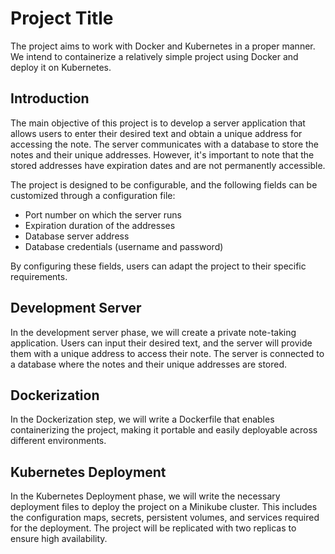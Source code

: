 # Project Title

The project aims to work with Docker and Kubernetes in a proper manner. We intend to containerize a relatively simple project using Docker and deploy it on Kubernetes.

## Introduction

The main objective of this project is to develop a server application that allows users to enter their desired text and obtain a unique address for accessing the note. The server communicates with a database to store the notes and their unique addresses. However, it's important to note that the stored addresses have expiration dates and are not permanently accessible.

The project is designed to be configurable, and the following fields can be customized through a configuration file:

- Port number on which the server runs
- Expiration duration of the addresses
- Database server address
- Database credentials (username and password)

By configuring these fields, users can adapt the project to their specific requirements.

## Development Server

In the development server phase, we will create a private note-taking application. Users can input their desired text, and the server will provide them with a unique address to access their note. The server is connected to a database where the notes and their unique addresses are stored.

## Dockerization

In the Dockerization step, we will write a Dockerfile that enables containerizing the project, making it portable and easily deployable across different environments.

## Kubernetes Deployment

In the Kubernetes Deployment phase, we will write the necessary deployment files to deploy the project on a Minikube cluster. This includes the configuration maps, secrets, persistent volumes, and services required for the deployment. The project will be replicated with two replicas to ensure high availability.

